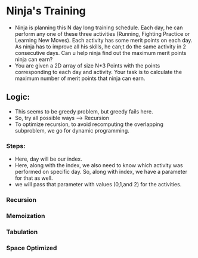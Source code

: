 # Ninja's Training
- Ninja is planning this N day long training schedule. Each day, he can perform any one of these three activities (Running, Fighting Practice or Learning New Moves). Each activity has some merit points on each day. As ninja has to improve all his skills, he can;t do the same activity in 2 consecutive days. Can u help ninja find out the maximum merit points ninja can earn?
- You are given a 2D array of size N*3 Points with the points corresponding to each day and activity. Your task is to calculate the maximum number of merit points that ninja can earn.

## Logic:
- This seems to be greedy problem, but greedy fails here.
- So, try all possible ways --> Recursion
- To optimize recursion, to avoid recomputing the overlapping subproblem, we go for dynamic programming.

### Steps:
- Here, day will be our index.
- Here, along with the index, we also need to know which activity was performed on specific day. So, along with index, we have a parameter for that as well.
- we will pass that parameter with values (0,1,and 2) for the activities.

### Recursion


### Memoization



### Tabulation



### Space Optimized

